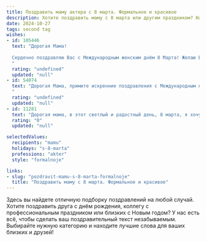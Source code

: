 ```yaml
---
title: Поздравить маму актера с 8 марта. Формальное и красивое
description: Хотите поздравить маму с 8 марта или другим праздником? Наш ИИ создаст незабываемое поздравление, а вы обязательно выделитесь среди других.  
date: 2024-10-27
tags: second tag
wishes:
- id: 105446
  text: "Дорогая Мама!
  
  Сердечно поздравляю Вас с Международным женским днём 8 Марта! Желаю Вам крепкого здоровья, вдохновения, новых творческих свершений и неизменного успеха на Вашем актёрском поприще. Пусть каждый день радует Вас яркими моментами, а жизнь будет наполнена счастьем, радостью и любовью.  С праздником!
  "
  rating: "undefined"
  updated: "null"
- id: 54074
  text: "Дорогая Мама, примите искренние поздравления с Международным женским днем! Желаю Вам ярких ролей, громких оваций и неизменного успеха на сцене, а также крепкого здоровья, счастья и любви!
  "
  rating: "undefined"
  updated: "null"
- id: 11281
  text: "Дорогая мама, в этот светлый и радостный день, 8 марта, я хочу от всей души поздравить тебя с Международным женским днём! Твоя талантливость и профессионализм на сцене всегда вдохновляют и восхищают. Ты не только великолепная актриса, но и замечательная мама, которая дарит нам любовь и поддержку каждый день. Пусть этот день принесёт тебе много улыбок, тепла и счастливых моментов. С праздником, мамочка! Твоя любовь и забота делают мир вокруг таким прекрасным."
  rating: "0"
  updated: "null"

selectedValues:
  recipients: "mamu"
  holidays: "s-8-marta"
  professions: "akter"
  style: "formalnoje"

links:
- slug: "pozdravit-mamu-s-8-marta-formalnoje"
  title: "Поздравить маму с 8 марта. Формальное и красивое"
---
```


Здесь вы найдете отличную подборку поздравлений на любой случай. 
Хотите поздравить друга с днём рождения, коллегу с профессиональным праздником или близких с Новым годом? У нас есть всё, чтобы сделать ваш поздравительный текст незабываемым. Выбирайте нужную категорию и находите лучшие слова для ваших близких и друзей!

